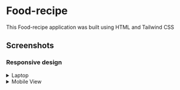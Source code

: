 # Food-recipe
This Food-recipe application was built using HTML and Tailwind CSS

## Screenshots

<h3> Responsive design</h3>
<details>
 <summary> Laptop </summary>
<img width="960" alt="image" src="https://user-images.githubusercontent.com/81313711/213664085-de595d19-f51d-4748-8de6-de99ee2f087c.png">
</details>

<details>
<summary>Mobile View</summary>
<img width="219" alt="image" src="https://user-images.githubusercontent.com/81313711/213665061-dc4ec243-f913-4370-9728-77c5bd472c38.png">

<img width="219" alt="image" src="https://user-images.githubusercontent.com/81313711/213665142-f2f95e8a-d49d-4dd0-9ce3-077a7f38a854.png">
</details>



